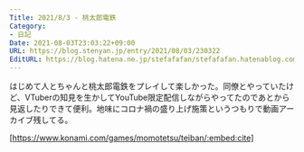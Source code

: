 ```yaml
---
Title: 2021/8/3 - 桃太郎電鉄
Category:
- 日記
Date: 2021-08-03T23:03:22+09:00
URL: https://blog.stenyan.jp/entry/2021/08/03/230322
EditURL: https://blog.hatena.ne.jp/stefafafan/stefafafan.hatenablog.com/atom/entry/26006613793501739
---
```


はじめて人とちゃんと桃太郎電鉄をプレイして楽しかった。同僚とやっていたけど、VTuberの知見を生かしてYouTube限定配信しながらやってたのであとから見返したりできて便利。地味にコロナ禍の盛り上げ施策というつもりで動画アーカイブ残してる。

[https://www.konami.com/games/momotetsu/teiban/:embed:cite]
